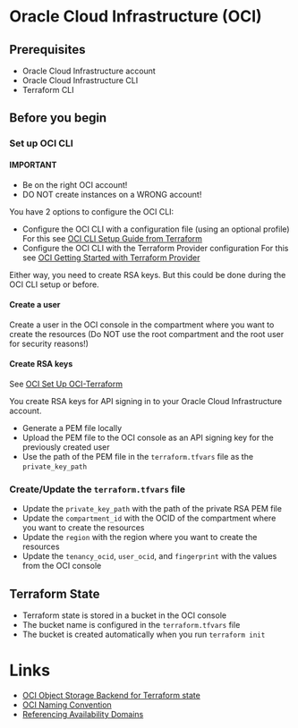 # Oracle Cloud Infrastructure (OCI)

## Prerequisites

- Oracle Cloud Infrastructure account
- Oracle Cloud Infrastructure CLI
- Terraform CLI

## Before you begin

### Set up OCI CLI

#### IMPORTANT

- Be on the right OCI account!
- DO NOT create instances on a WRONG account!

You have 2 options to configure the OCI CLI:

- Configure the OCI CLI with a configuration file (using an optional profile)
  For this see [OCI CLI Setup Guide from Terraform](https://developer.hashicorp.com/terraform/tutorials/oci-get-started/oci-build)
- Configure the OCI CLI with the Terraform Provider configuration
  For this see [OCI Getting Started with Terraform Provider](https://docs.oracle.com/en-us/iaas/Content/terraform/getting-started.htm)

Either way, you need to create RSA keys. But this could be done during the OCI CLI setup or before.

#### Create a user

Create a user in the OCI console in the compartment where you want to create the resources
(Do NOT use the root compartment and the root user for security reasons!)

#### Create RSA keys

See [OCI Set Up OCI-Terraform](https://docs.oracle.com/en-us/iaas/developer-tutorials/tutorials/tf-provider/01-summary.htm)

You create RSA keys for API signing in to your Oracle Cloud Infrastructure account.

- Generate a PEM file locally
- Upload the PEM file to the OCI console as an API signing key for the previously created user
- Use the path of the PEM file in the `terraform.tfvars` file as the `private_key_path`

### Create/Update the `terraform.tfvars` file

- Update the `private_key_path` with the path of the private RSA PEM file
- Update the `compartment_id` with the OCID of the compartment where you want to create the resources
- Update the `region` with the region where you want to create the resources
- Update the `tenancy_ocid`, `user_ocid`, and `fingerprint` with the values from the OCI console

## Terraform State

- Terraform state is stored in a bucket in the OCI console
- The bucket name is configured in the `terraform.tfvars` file
- The bucket is created automatically when you run `terraform init`

# Links

- [OCI Object Storage Backend for Terraform state](https://docs.oracle.com/en-us/iaas/Content/terraform/object-storage-state.htm#s3)
- [OCI Naming Convention](https://docs.oracle.com/en/cloud/foundation/cloud_architecture/governance/naming.html#compartments---naming-convention)
- [Referencing Availability Domains](https://docs.oracle.com/en-us/iaas/Content/terraform/ref-availability-domains.htm)

